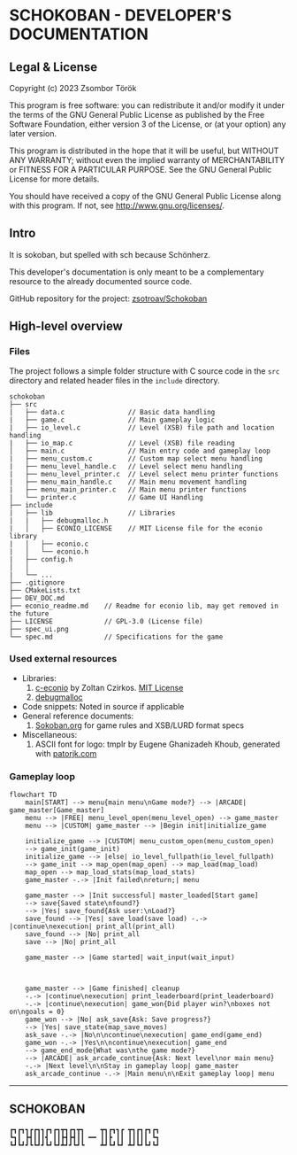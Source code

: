 # SCHOKOBAN - DEVELOPER'S DOCUMENTATION

## Legal & License
Copyright (c) 2023 Zsombor Török

This program is free software: you can redistribute it and/or modify
it under the terms of the GNU General Public License as published by
the Free Software Foundation, either version 3 of the License, or
(at your option) any later version.

This program is distributed in the hope that it will be useful,
but WITHOUT ANY WARRANTY; without even the implied warranty of
MERCHANTABILITY or FITNESS FOR A PARTICULAR PURPOSE.  See the
GNU General Public License for more details.

You should have received a copy of the GNU General Public License
along with this program.  If not, see <http://www.gnu.org/licenses/>.

## Intro
It is sokoban, but spelled with sch because Schönherz.

This developer's documentation is only meant to be a complementary 
resource to the already documented source code.

GitHub repository for the project: [zsotroav/Schokoban](https://github.com/zsotroav/schokoban)

## High-level overview

### Files
The project follows a simple folder structure with C source code in the 
`src` directory and related header files in the `include` directory.
```
schokoban
├── src
|   ├── data.c                // Basic data handling
|   ├── game.c                // Main gameplay logic
|   ├── io_level.c            // Level (XSB) file path and location handling
|   ├── io_map.c              // Level (XSB) file reading
│   ├── main.c                // Main entry code and gameplay loop
|   ├── menu_custom.c         // Custom map select menu handling
|   ├── menu_level_handle.c   // Level select menu handling
|   ├── menu_level_printer.c  // Level select menu printer functions
|   ├── menu_main_handle.c    // Main menu movement handling
|   ├── menu_main_printer.c   // Main menu printer functions
|   └── printer.c             // Game UI Handling
├── include
|   ├── lib                   // Libraries
|   |   ├── debugmalloc.h
|   │   ├── ECONIO_LICENSE    // MIT License file for the econio library
|   │   ├── econio.c
|   │   └── econio.h
|   ├── config.h
│   │
|   └── ...
├── .gitignore
├── CMakeLists.txt
├── DEV_DOC.md
├── econio_readme.md    // Readme for econio lib, may get removed in the future
├── LICENSE             // GPL-3.0 (License file)
├── spec_ui.png
└── spec.md             // Specifications for the game
```

### Used external resources
- Libraries:
  1. [c-econio](https://infoc.eet.bme.hu/megjelenites/c-econio.zip) 
     by Zoltan Czirkos. [MIT License](include/lib/ECONIO_LICENSE)
  2. [debugmalloc](https://infoc.eet.bme.hu/debugmalloc/debugmalloc.h)
- Code snippets: Noted in source if applicable
- General reference documents:
  1. [Sokoban.org](http://sokoban.org/about_sokoban.php) for game rules 
     and XSB/LURD format specs
- Miscellaneous: 
   1. ASCII font for logo: tmplr by Eugene Ghanizadeh Khoub, 
   generated with [patorjk.com](https://patorjk.com/software/taag/#p=display&h=1&v=2&f=Tmplr&t=SCHOKOBAN)

### Gameplay loop
```mermaid
flowchart TD
    main[START] --> menu{main menu\nGame mode?} --> |ARCADE| game_master[Game_master]
    menu --> |FREE| menu_level_open(menu_level_open) --> game_master
    menu --> |CUSTOM| game_master --> |Begin init|initialize_game

    initialize_game --> |CUSTOM| menu_custom_open(menu_custom_open) 
    --> game_init(game_init)
    initialize_game --> |else| io_level_fullpath(io_level_fullpath) 
    --> game_init --> map_open(map_open) --> map_load(map_load)
    map_open --> map_load_stats(map_load_stats)
    game_master -.-> |Init failed\nreturn;| menu

    game_master --> |Init successful| master_loaded[Start game]
    --> save{Saved state\nfound?}
    --> |Yes| save_found{Ask user:\nLoad?}
    save_found --> |Yes| save_load(save load) -.-> |continue\nexecution| print_all(print_all)
    save_found --> |No| print_all
    save --> |No| print_all

    game_master --> |Game started| wait_input(wait_input)



    game_master --> |Game finished| cleanup 
    -.-> |continue\nexecution| print_leaderboard(print_leaderboard)
    -.-> |continue\nexecution| game_won{Did player win?\nboxes not on\ngoals = 0}
    game_won --> |No| ask_save{Ask: Save progress?}
    --> |Yes| save_state(map_save_moves)
    ask_save -.-> |No\n\ncontinue\nexecution| game_end(game_end)
    game_won -.-> |Yes\n\ncontinue\nexecution| game_end
    --> game_end_mode{What was\nthe game mode?}
    --> |ARCADE| ask_arcade_continue{Ask: Next level\nor main menu}
    -.-> |Next level\n\nStay in gameplay loop| game_master
    ask_arcade_continue -.-> |Main menu\n\nExit gameplay loop| menu

```

---


## SCHOKOBAN
```
┏┓┏┓┓┏┏┓┓┏┓┏┓┳┓┏┓┳┓    ┳┓┏┓┓┏ ┳┓┏┓┏┓┏┓
┗┓┃ ┣┫┃┃┃┫ ┃┃┣┫┣┫┃┃ ━━ ┃┃┣ ┃┃ ┃┃┃┃┃ ┗┓
┗┛┗┛┛┗┗┛┛┗┛┗┛┻┛┛┗┛┗    ┻┛┗┛┗┛ ┻┛┗┛┗┛┗┛
```